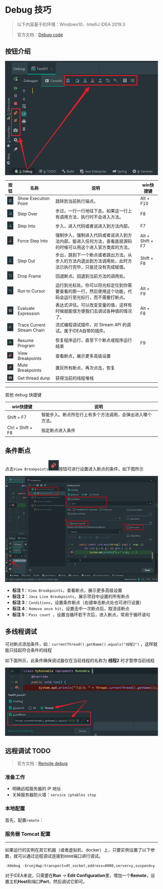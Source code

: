 # Debug 技巧

> 以下内容基于的环境：Windows10、IntelliJ IDEA 2019.3
>
> 官方文档：[Debug code](https://www.jetbrains.com/help/idea/debugging-code.html)

## 按钮介绍

![image-20211008132848557](/images/software/image-20211008132848557.png)

| 按钮                                                         | 名称                       | 说明                                                         | win快捷键        |
| ------------------------------------------------------------ | -------------------------- | ------------------------------------------------------------ | ---------------- |
| ![image-20211008113026757](/images/software/image-20211008113026757.png) | Show Execution Point       | 跳转到当前执行端点。                                         | Alt + F10        |
| ![image-20211008112923775](/images/software/image-20211008112923775.png) | Step Over                  | 步过，一行一行地往下走。如果这一行上有调用方法，执行时不会进入方法。 | F8               |
| ![image-20211008113141117](/images/software/image-20211008113141117.png) | Step Into                  | 步入，进入代码或者说进入到方法内部。                         | F7               |
| ![image-20211008113156179](/images/software/image-20211008113156179.png) | Force Step Into            | 强制步入，强制进入代码或者说进入到方法内部。能进入任何方法，查看底层源码的时候可以用这个进入官方类库的方法。 | Alt + Shift + F7 |
| ![image-20211008113222794](/images/software/image-20211008113222794.png) | Step Out                   | 步出，跳到下一个断点或者跳出方法。从步入的方法内退出到方法调用处，此时方法已执行完毕，只是还没有完成赋值。 | Shift + F8       |
| ![image-20211008113236857](/images/software/image-20211008113236857.png) | Drop Frame                 | 回退断点。回退到当前方法的调用处。                           |                  |
| ![image-20211008113248420](/images/software/image-20211008113248420.png) | Run to Cursor              | 运行到光标处。你可以将光标定位到你需要查看的那一行，然后使用这个功能，代码会运行至光标行，而不需要打断点。 | Alt + F9         |
| ![image-20211008113312307](/images/software/image-20211008113312307.png) | Evaluate Expression        | 表达式评估。可以改变变量的值，这样有时候就能很方便我们去调试各种值的情况了。 | Alt + F8         |
| ![image-20211008113325993](/images/software/image-20211008113325993.png) | Trace Current Stream Chain | 流式编程调试插件，对 Stream API 的调试。属于IDEA自带的插件。 |                  |
|                                                              |                            |                                                              |                  |
| ![image-20211008155114989](/images/software/image-20211008155114989.png) | Resume Program             | 恢复程序运行，直至下个断点或程序运行结束                     | F9               |
| ![image-20211008131605522](/images/software/image-20211008131605522.png) | View Breakpoints           | 查看断点，展示更多高级设置                                   |                  |
| ![image-20211008131629572](/images/software/image-20211008131629572.png) | Mute Breakpoints           | 置灰所有断点，再次点击，恢复                                 |                  |
| ![image-20211008131700999](/images/software/image-20211008131700999.png) | Get thread dunp            | 获得当前的线程堆栈                                           |                  |

---

其他 debug 快捷键

| win快捷键  | 说明                                                       |
| ---------- | ---------------------------------------------------------- |
| Shift + F7 | 智能步入。断点所在行上有多个方法调用，会弹出进入哪个方法。 |
| Ctrl + Shift + F8          | 指定断点进入条件                                           |



## 条件断点

点击`View Breakpoints`![image-20211008131605522](/images/software/image-20211008131605522.png)按钮可进行设置进入断点的条件，如下图所示

![image-20211008141205676](/images/software/image-20211008141205676.png)

- **标注 1**：`View Breakpoints`，查看断点，展示更多高级设置
- **标注 2**：`Java Line Breakpoints`，展示项目中设置的所有断点
- **标注 3**：`Conditions`，设置条件断点（右键单击断点处也可进行设置）
- **标注 4**：`Remove once hit`，设置击中一次断点后，取消该断点
- **标注 5**：`Pass count `，设置当循环若干次后，进入断点，常用于循环语句



## 多线程调试

可对断点添加条件，如：`currentThread().getName().equals("线程2")` ，这样就能只挂起符合条件的线程

如下面所示，此条件确保调试器仅在当前线程的名称为 **线程2** 时才暂停当前线程

![image-20211008153010240](/images/software/image-20211008153010240.png)



## 远程调试 TODO

> 官方文档：[Remote debug](https://www.jetbrains.com/help/idea/tutorial-remote-debug.html)

### 准备工作

- 明确远程服务器的 IP 地址
- 关掉服务器防火墙：`service iptables stop`



### 本地配置

首先，配置`remote`：



### 服务器 Tomcat 配置



---

如果运行的实例在其它机器（或者虚拟机、docker）上，只要实例设置了以下参数，就可以通过远程调试连接到`8000`端口进行调试。

```
-Xdebug -Xrunjdwp:transport=dt_socket,address=8000,server=y,suspend=y
```

对于IDEA来说，只需要在**Run** -> **Edit Configuration**里，增加一个**Remote**，设置主机**Host**和端口**Port**，然后调试它即可。


